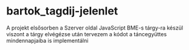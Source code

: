 # bartok_tagdij-jelenlet
A projekt elsősorben a Szerver oldal JavaScript BME-s tárgy-ra készül viszont a tárgy elvégézse után tervezem a kódot a táncegyüttes mindennapjaiba is implementálni
